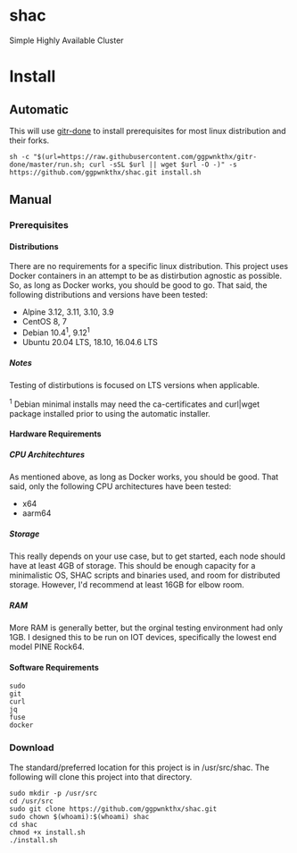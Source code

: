 # shac
Simple Highly Available Cluster

# Install

## Automatic

This will use [gitr-done](https://github.com/ggpwnkthx/gitr-done) to install prerequisites for most linux distribution and their forks.

```
sh -c "$(url=https://raw.githubusercontent.com/ggpwnkthx/gitr-done/master/run.sh; curl -sSL $url || wget $url -O -)" -s https://github.com/ggpwnkthx/shac.git install.sh
```

## Manual

### Prerequisites

#### Distributions

There are no requirements for a specific linux distribution. This project uses Docker containers in an attempt to be as distirbution agnostic as possible. So, as long as Docker works, you should be good to go. That said, the following distributions and versions have been tested:

 - Alpine 3.12, 3.11, 3.10, 3.9
 - CentOS 8, 7
 - Debian 10.4<sup>1</sup>, 9.12<sup>1</sup>
 - Ubuntu 20.04 LTS, 18.10, 16.04.6 LTS

##### Notes

Testing of distirbutions is focused on LTS versions when applicable.

<sup>1</sup> Debian minimal installs may need the ca-certificates and curl|wget package installed prior to using the automatic installer.

#### Hardware Requirements

##### CPU Architechtures

As mentioned above, as long as Docker works, you should be good. That said, only the following CPU architectures have been tested:

 - x64
 - aarm64

##### Storage

This really depends on your use case, but to get started, each node should have at least 4GB of storage. This should be enough capacity for a minimalistic OS, SHAC scripts and binaries used, and room for distributed storage. However, I'd recommend at least 16GB for elbow room.

##### RAM

More RAM is generally better, but the orginal testing environment had only 1GB. I designed this to be run on IOT devices, specifically the lowest end model PINE Rock64.

#### Software Requirements

```
sudo
git
curl
jq
fuse
docker
```

### Download

The standard/preferred location for this project is in /usr/src/shac. The following will clone this project into that directory.

```
sudo mkdir -p /usr/src
cd /usr/src
sudo git clone https://github.com/ggpwnkthx/shac.git
sudo chown $(whoami):$(whoami) shac
cd shac
chmod +x install.sh
./install.sh
```
